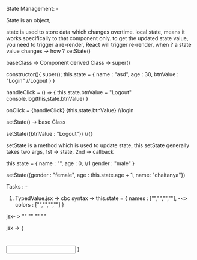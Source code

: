 State Management: -

State is an object, 


state is used to store data which changes overtime.
local state, means it works specifically to that component only.
to  get the updated state value, you need to trigger a re-render, React will trigger re-render, when ? a state value changes -> how ? setState()

baseClass -> Component
derived Class -> 
super()

constructor(){
    super();
    this.state = {
        name : "asd",
        age : 30,
        btnValue : "Login" //Logout
    }
}
<!-- state = {} -->
handleClick = () => {
    this.state.btnValue = "Logout"
    console.log(this,state.btnValue)
}

onClick = {handleClick} {this.state.btnValue} //login 

setState() -> base Class


setState({btnValue : "Logout"}) //{}

setState is a method which is used to update state, this setState generally takes two args, 1st -> state, 2nd -> callback

this.state = {
    name : "",
    age : 0, //1
    gender : "male"
}

setState({gender : "female", age : this.state.age + 1, name: "chaitanya"})



Tasks : -

1. TypedValue.jsx -> cbc syntax -> 
this.state = {
names : ["","","",""], -<>
colors : ["","","",""]
}

jsx- > 
""
""
""
""

jsx -> {
    <h1></h1>
    <input />
}
